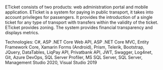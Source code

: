 ETicket consists of two products: web administration portal and mobile application. ETicket is a system for paying in public transport, it takes into account privileges for passengers. It provides the introduction of a single ticket for any type of transport with transfers within the validity of the ticket. ETicket provides zoning. The system provides financial transparency and displays metrics.

Technologies:
C#, ASP .NET Core Web API, ASP .NET Core MVC, Entity Framework Core, Xamarin Forms (Android), Prism, Telerik, Bootstrap, JQuery, DataTables, LiqPay API, Privatbank API, JWT,
Swagger, Log4net, Git, Azure DevOps, SQL Server Profiler, MS SQL Server, SQL Server, Management Studio 2020, Visual Studio 2019
